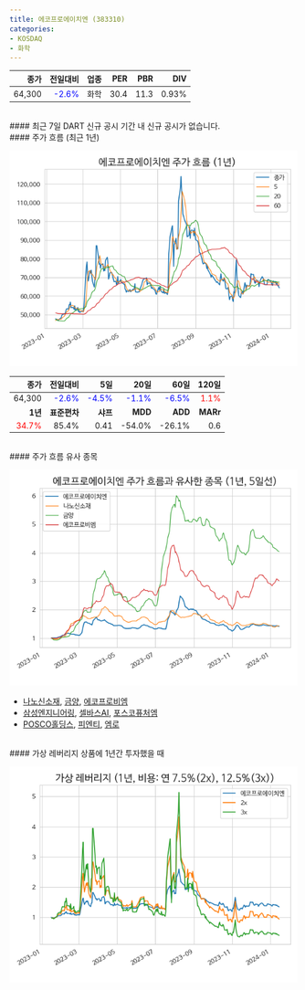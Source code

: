 ```yaml
---
title: 에코프로에이치엔 (383310)
categories:
- KOSDAQ
- 화학
---
```


|**종가**|**전일대비**|**업종**|**PER**|**PBR**|**DIV**|
|-------:|-----------:|-------:|------:|------:|------:|
|64,300|<span style="color: blue">-2.6%</span>|화학|30.4|11.3|0.93%|

<!-- more -->

<br>
#### 최근 7일 DART 신규 공시
기간 내 신규 공시가 없습니다.

<br>
#### 주가 흐름 (최근 1년)

![383310](/assets/images/stock/383310.png)

|**종가**|**전일대비**|**5일**|**20일**|**60일**|**120일**|
|---:|-------:|--:|---:|---:|----:|
|64,300|<span style="color: blue">-2.6%</span>|<span style="color: blue">-4.5%</span>|<span style="color: blue">-1.1%</span>|<span style="color: blue">-6.5%</span>|<span style="color: red">1.1%</span>|
|**1년**|**표준편차**|**샤프**|**MDD**|**ADD**|**MARr**|
|<span style="color: red">34.7%</span>|85.4%|0.41|-54.0%|-26.1%|0.6|

<br>
#### 주가 흐름 유사 종목

![383310](/assets/images/stock/383310_corr.png)

- [나노신소재](/121600/), [금양](/001570/), [에코프로비엠](/247540/)
- [삼성엔지니어링](/028050/), [셀바스AI](/108860/), [포스코퓨처엠](/003670/)
- [POSCO홀딩스](/005490/), [피엔티](/137400/), [엠로](/058970/)

<br>
#### 가상 레버리지 상품에 1년간 투자했을 때

![383310](/assets/images/stock/383310_2x.png)

[^corr]: 상관계수를 이용하여 분석하였습니다.